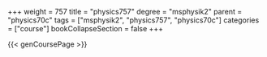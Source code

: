 +++
weight = 757
title = "physics757"
degree = "msphysik2"
parent = "physics70c"
tags = ["msphysik2", "physics757", "physics70c"]
categories = ["course"]
bookCollapseSection = false
+++

{{< genCoursePage >}}
